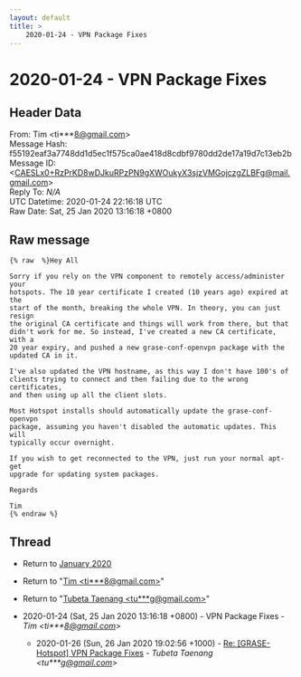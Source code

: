 ```yaml
---
layout: default
title: >
    2020-01-24 - VPN Package Fixes
---
```


# 2020-01-24 - VPN Package Fixes

## Header Data

From: Tim \<ti***8@gmail.com\><br>
Message Hash: f55192eaf3a7748dd1d5ec1f575ca0ae418d8cdbf9780dd2de17a19d7c13eb2b<br>
Message ID: \<CAESLx0+RzPrKD8wDJkuRPzPN9gXWOukyX3sjzVMGojczgZLBFg@mail.gmail.com\><br>
Reply To: _N/A_<br>
UTC Datetime: 2020-01-24 22:16:18 UTC<br>
Raw Date: Sat, 25 Jan 2020 13:16:18 +0800<br>

## Raw message

```
{% raw  %}Hey All

Sorry if you rely on the VPN component to remotely access/administer your
hotspots. The 10 year certificate I created (10 years ago) expired at the
start of the month, breaking the whole VPN. In theory, you can just resign
the original CA certificate and things will work from there, but that
didn't work for me. So instead, I've created a new CA certificate, with a
20 year expiry, and pushed a new grase-conf-openvpn package with the
updated CA in it.

I've also updated the VPN hostname, as this way I don't have 100's of
clients trying to connect and then failing due to the wrong certificates,
and then using up all the client slots.

Most Hotspot installs should automatically update the grase-conf-openvpn
package, assuming you haven't disabled the automatic updates. This will
typically occur overnight.

If you wish to get reconnected to the VPN, just run your normal apt-get
upgrade for updating system packages.

Regards

Tim
{% endraw %}
```

## Thread

+ Return to [January 2020](/archive/2020/01)

+ Return to "[Tim <ti***8<span>@</span>gmail.com>](/authors/ti___8_at_gmail_com)"
+ Return to "[Tubeta Taenang <tu***g<span>@</span>gmail.com>](/authors/tu___g_at_gmail_com)"

+ 2020-01-24 (Sat, 25 Jan 2020 13:16:18 +0800) - VPN Package Fixes - _Tim \<ti***8@gmail.com\>_
  + 2020-01-26 (Sun, 26 Jan 2020 19:02:56 +1000) - [Re: [GRASE-Hotspot] VPN Package Fixes](/archive/2020/01/3b0798091e3e8d1e963b7e7337a390fa4908cd672fd0104f6974f9ff33e63f91) - _Tubeta Taenang \<tu***g@gmail.com\>_

